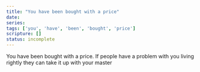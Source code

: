 ```yaml
---
title: "You have been bought with a price"
date: 
series: 
tags: ['you', 'have', 'been', 'bought', 'price']
scripture: []
status: incomplete
---
```


You have been bought with a price. If people have a problem with you living rightly they can take it up with your master